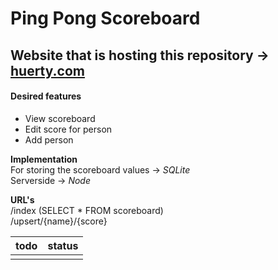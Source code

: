 # Ping Pong Scoreboard

## Website that is hosting this repository -> [huerty.com](http://huerty.com)

#### Desired features
- View scoreboard
- Edit score for person
- Add person

**Implementation**<br>For storing the scoreboard values -> *SQLite*<br>Serverside -> *Node*


**URL's**<br>/index (SELECT * FROM scoreboard)<br>/upsert/{name}/{score}


|todo|status  |
|--|--|
|  |  |


